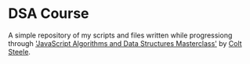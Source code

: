 # DSA Course
A simple repository of my scripts and files written while progressiong through ['JavaScript Algorithms and Data Structures Masterclass'](https://www.udemy.com/course/js-algorithms-and-data-structures-masterclass/) by [Colt Steele](https://www.udemy.com/user/coltsteele/).